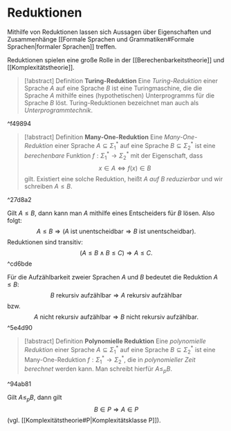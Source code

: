 # Reduktionen
Mithilfe von Reduktionen lassen sich Aussagen über Eigenschaften und Zusammenhänge [[Formale Sprachen und Grammatiken#Formale Sprachen|formaler Sprachen]] treffen.

Reduktionen spielen eine große Rolle in der [[Berechenbarkeitstheorie]] und [[Komplexitätstheorie]].

> [!abstract] Definition **Turing-Reduktion**
> Eine *Turing-Reduktion* einer Sprache $A$ auf eine Sprache $B$ ist eine Turingmaschine, die die Sprache $A$ mithilfe eines (hypothetischen) Unterprogramms für die Sprache $B$ löst.
> Turing-Reduktionen bezeichnet man auch als *Unterprogrammtechnik*.

^f49894

> [!abstract] Definition **Many-One-Reduktion**
> Eine *Many-One-Reduktion* einer Sprache $A \subseteq \Sigma_{1}^{\ast}$ auf eine Sprache $B \subseteq \Sigma_{2}^{\ast}$ ist eine *berechenbare* Funktion $f:\Sigma_{1}^{\ast}\to\Sigma_{2}^{\ast}$ mit der Eigenschaft, dass $$x \in A \iff f(x) \in B$$ gilt.
> Existiert eine solche Reduktion, heißt $A$ *auf $B$ reduzierbar* und wir schreiben $A \leq B$.

^27d8a2

Gilt $A \leq B$, dann kann man $A$ mithilfe eines Entscheiders für $B$ lösen. Also folgt: $$A \leq B \Rightarrow (A \text{ ist unentscheidbar} \Rightarrow B \text{ ist unentscheidbar}).$$
Reduktionen sind transitiv: $$(A \leq B \land B \leq C)\Rightarrow A \leq C.$$
^cd6bde

Für die Aufzählbarkeit zweier Sprachen $A$ und $B$ bedeutet die Reduktion $A \leq B$:
$$B \text{ rekursiv aufzählbar} \Rightarrow A \text{ rekursiv aufzählbar}$$ bzw. $$A \text{ nicht rekursiv aufzählbar} \Rightarrow B \text{ nicht rekursiv aufzählbar.}$$ ^5e4d90

> [!abstract] Definition **Polynomielle Reduktion**
> Eine *polynomielle Reduktion* einer Sprache $A \subseteq \Sigma_{1}^{\ast}$ auf eine Sprache $B \subseteq \Sigma_{2}^{\ast}$ ist eine Many-One-Reduktion $f: \Sigma_{1}^{\ast} \to \Sigma_{2}^{\ast}$, die in *polynomieller Zeit berechnet* werden kann. 
> Man schreibt hierfür $A \leq_{p} B$.

^94ab81

Gilt $A \leq_{p} B$, dann gilt $$B\in P \Rightarrow A \in P$$ (vgl. [[Komplexitätstheorie#P|Komplexitätsklasse P]]).